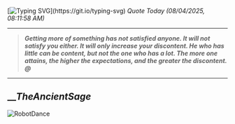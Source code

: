 [![Typing SVG](https://readme-typing-svg.herokuapp.com?font=Press+Start+2P&color=C2F784&size=35&width=900&height=100&lines=Hello+World%2C+I'm+Hung+!)](https://git.io/typing-svg) 
_Quote Today (08/04/2025, 08:11:58 AM)_
___
>**_Getting more of something has not satisfied anyone. It will not satisfy you either. It will only increase your discontent. He who has little can be content, but not the one who has a lot. The more one attains, the higher the expectations, and the greater the discontent. @_**
___

## __**_TheAncientSage_**

![RobotDance](src/assets/images/robot-dancing-dribble.gif?style=center)
